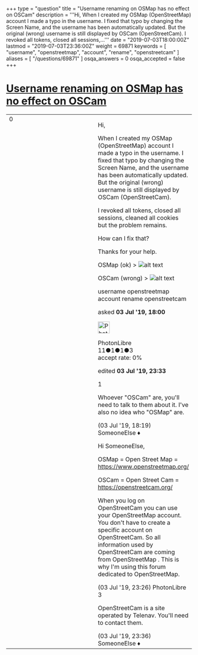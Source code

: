 +++
type = "question"
title = "Username renaming on OSMap has no effect on OSCam"
description = '''Hi, When I created my OSMap (OpenStreetMap) account I made a typo in the username. I fixed that typo by changing the Screen Name, and the username has been automatically updated. But the original (wrong) username is still displayed by OSCam (OpenStreetCam). I revoked all tokens, closed all sessions,...'''
date = "2019-07-03T18:00:00Z"
lastmod = "2019-07-03T23:36:00Z"
weight = 69871
keywords = [ "username", "openstreetmap", "account", "rename", "openstreetcam" ]
aliases = [ "/questions/69871" ]
osqa_answers = 0
osqa_accepted = false
+++

<div class="headNormal">

# [Username renaming on OSMap has no effect on OSCam](/questions/69871/username-renaming-on-osmap-has-no-effect-on-oscam)

</div>

<div id="main-body">

<div id="askform">

<table id="question-table" style="width:100%;">
<colgroup>
<col style="width: 50%" />
<col style="width: 50%" />
</colgroup>
<tbody>
<tr>
<td style="width: 30px; vertical-align: top"><div class="vote-buttons">
<span id="post-69871-upvote" class="ajax-command post-vote up" rel="nofollow" title="I like this post (click again to cancel)"> </span>
<div id="post-69871-score" class="post-score" title="current number of votes">
0
</div>
<span id="post-69871-downvote" class="ajax-command post-vote down" rel="nofollow" title="I dont like this post (click again to cancel)"> </span> <span id="favorite-mark" class="ajax-command favorite-mark" rel="nofollow" title="mark/unmark this question as favorite (click again to cancel)"> </span>
<div id="favorite-count" class="favorite-count">
&#10;</div>
</div></td>
<td><div id="item-right">
<div class="question-body">
<p>Hi,</p>
<p>When I created my OSMap (OpenStreetMap) account I made a typo in the username. I fixed that typo by changing the Screen Name, and the username has been automatically updated. But the original (wrong) username is still displayed by OSCam (OpenStreetCam).</p>
<p>I revoked all tokens, closed all sessions, cleaned all cookies but the problem remains.</p>
<p>How can I fix that?</p>
<p>Thanks for your help.</p>
<p>OSMap (ok) &gt; <img src="/upfiles/OSMapSide.PNG" alt="alt text" /></p>
<p>OSCam (wrong) &gt; <img src="/upfiles/OSCamSide.PNG" alt="alt text" /></p>
</div>
<div id="question-tags" class="tags-container tags">
<span class="post-tag tag-link-username" rel="tag" title="see questions tagged &#39;username&#39;">username</span> <span class="post-tag tag-link-openstreetmap" rel="tag" title="see questions tagged &#39;openstreetmap&#39;">openstreetmap</span> <span class="post-tag tag-link-account" rel="tag" title="see questions tagged &#39;account&#39;">account</span> <span class="post-tag tag-link-rename" rel="tag" title="see questions tagged &#39;rename&#39;">rename</span> <span class="post-tag tag-link-openstreetcam" rel="tag" title="see questions tagged &#39;openstreetcam&#39;">openstreetcam</span>
</div>
<div id="question-controls" class="post-controls">
&#10;</div>
<div class="post-update-info-container">
<div class="post-update-info post-update-info-user">
<p>asked <strong>03 Jul '19, 18:00</strong></p>
<img src="https://secure.gravatar.com/avatar/8ce3a7350c39088b5195da7fc661dff2?s=32&amp;d=identicon&amp;r=g" class="gravatar" width="32" height="32" alt="PhotonLibre&#39;s gravatar image" />
<p><span>PhotonLibre</span><br />
<span class="score" title="11 reputation points">11</span><span title="1 badges"><span class="badge1">●</span><span class="badgecount">1</span></span><span title="1 badges"><span class="silver">●</span><span class="badgecount">1</span></span><span title="3 badges"><span class="bronze">●</span><span class="badgecount">3</span></span><br />
<span class="accept_rate" title="Rate of the user&#39;s accepted answers">accept rate:</span> <span title="PhotonLibre has no accepted answers">0%</span></p>
</img>
</div>
<div class="post-update-info post-update-info-edited">
<p><span> edited <strong>03 Jul '19, 23:33</strong> </span></p>
</div>
</div>
<div id="comments-container-69871" class="comments-container">
<span id="69872"></span>
<div id="comment-69872" class="comment">
<div id="post-69872-score" class="comment-score">
1
</div>
<div class="comment-text">
<p>Whoever "OSCam" are, you'll need to talk to them about it. I've also no idea who "OSMap" are.</p>
</div>
<div id="comment-69872-info" class="comment-info">
<span class="comment-age">(03 Jul '19, 18:19)</span> <span class="comment-user userinfo">SomeoneElse ♦</span>
</div>
</div>
<span id="69877"></span>
<div id="comment-69877" class="comment">
<div id="post-69877-score" class="comment-score">
&#10;</div>
<div class="comment-text">
<p>Hi SomeoneElse,</p>
<p>OSMap = Open Street Map = <a href="https://www.openstreetmap.org/">https://www.openstreetmap.org/</a></p>
<p>OSCam = Open Street Cam = <a href="https://openstreetcam.org/">https://openstreetcam.org/</a></p>
<p>When you log on OpenStreetCam you can use your OpenStreetMap account. You don't have to create a specific account on OpenStreetCam. So all information used by OpenStreetCam are coming from OpenStreetMap . This is why I'm using this forum dedicated to OpenStreetMap.</p>
</div>
<div id="comment-69877-info" class="comment-info">
<span class="comment-age">(03 Jul '19, 23:26)</span> <span class="comment-user userinfo">PhotonLibre</span>
</div>
</div>
<span id="69878"></span>
<div id="comment-69878" class="comment">
<div id="post-69878-score" class="comment-score">
3
</div>
<div class="comment-text">
<p>OpenStreetCam is a site operated by Telenav. You'll need to contact them.</p>
</div>
<div id="comment-69878-info" class="comment-info">
<span class="comment-age">(03 Jul '19, 23:36)</span> <span class="comment-user userinfo">SomeoneElse ♦</span>
</div>
</div>
</div>
<div id="comment-tools-69871" class="comment-tools">
&#10;</div>
<div class="clear">
&#10;</div>
<div id="comment-69871-form-container" class="comment-form-container">
&#10;</div>
<div class="clear">
&#10;</div>
</div></td>
</tr>
</tbody>
</table>

</div>

</div>

